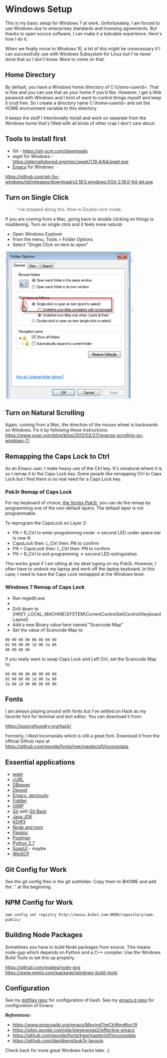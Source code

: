 # Windows Setup

This is my basic setup for Windows 7 at work. Unfortunately, I am forced to use Windows
due to enterprisey standards and licensing agreements. But thanks to open source software,
I can make it a tolerable experience. Here's how I do it. 

When we finally move to Windows 10, a lot of this might be unnecessary if I can successfully
use with Windows Subsystem for Linux but I've never done that so I don't know. More to come
on that.

## Home Directory

By default, you have a Windows home directory of C:\Users\<userid>. That is fine and 
you can use that as your home if you'd like. However, I get a little paranoid with
Windows and I kind of want to control things myself and keep it crud free. So I create
a directory name C:\home\<userid> and set the HOME environment variable to this directory.

It keeps the stuff I intentionally install and work on separate from the Windows home
that's filled with all kinds of other crap I don't care about.


## Tools to install first

* Git - https://git-scm.com/downloads
* wget for Windows - https://eternallybored.org/misc/wget/1.19.4/64/wget.exe
* [Emacs](https://www.gnu.org/software/emacs/download.html) for Windows

https://github.com/git-for-windows/git/releases/download/v2.18.0.windows.1/Git-2.18.0-64-bit.exe

## Turn on Single Click

> I've stopped doing this. Now in Double click mode. 

If you are coming from a Mac, going back to double clicking on things is maddening. 
Turn on single click and it feels more natural.

* Open Windows Explorer
* From the menu, Tools > Folder Options
* Select "Single Click on item to open"

![Single click](images/singleclick.png)


## Turn on Natural Scrolling

Again, coming from a Mac, the direction of the mouse wheel is backwards on Windows.
Fix it by following these instructions: https://www.vvse.com/blog/blog/2012/02/27/reverse-scrolling-on-windows-7/


## Remapping the Caps Lock to Ctrl

As an Emacs user, I make heavy use of the Ctrl key. It's unnatural where it is
so I remap it to the Caps Lock key. Some people like remapping Ctrl to Caps Lock
but I find there is no real need for a Caps Lock key.

### Pok3r Remap of Caps Lock

For my keyboard of choice, [the Vortex Pok3r](https://www.amazon.com/Mechanical-Keyboard-Keycaps-Cherry-Mx-Blue/dp/B00OFM51L2/), you can do the remap by programming
one of the non-default layers. The default layer is not programmable.

To reprogram the CapsLock on Layer 2:

* FN + R_Ctrl to enter programming mode -> second LED under space bar is now lit
* CapsLock then: L_Ctrl then: PN to confirm
* FN + CapsLock then: L_Ctrl then: PN to confirm
* FN + R_Ctrl to exit programming -> second LED extinguishes

This works great if I am sitting at my desk typing on my Pok3r. However, I often
have to undock my laptop and work off the laptop keyboard. In this case, I need
to have the Caps Lock remapped at the Windows level.

### Windows 7 Remap of Caps Lock

* Run regedit.exe
* 
* Drill down to [HKEY_LOCAL_MACHINE\SYSTEM\CurrentControlSet\Control\Keyboard Layout]
* Add a new Binary value here named "Scancode Map"
* Set the value of Scancode Map to:

```
00 00 00 00 00 00 00 00
02 00 00 00 1d 00 3a 00
00 00 00 00
```

If you really want to swap Caps Lock and Left Ctrl, set the Scancode Map to:

```
00 00 00 00 00 00 00 00
03 00 00 00 1d 00 3a 00
3a 00 1d 00 00 00 00 00
```

## Fonts

I am always playing around with fonts but I've settled on Hack as my
favorite font for terminal and text editor. You can download it from:

https://sourcefoundry.org/hack/

Formerly, I liked Inconsolata which is still a great font. Download it from 
the official Github repo at https://github.com/google/fonts/tree/master/ofl/inconsolata.

## Essential applications

* [wget](https://eternallybored.org/misc/wget/1.19.4/64/wget.exe)
* [cURL](https://curl.haxx.se/download.html)
* [DBeaver](https://dbeaver.io/)
* [Dexpot](https://dexpot.de/)
* [Emacs, obviously ](https://www.gnu.org/software/emacs/download.html)
* [Fiddler](https://www.telerik.com/fiddler)
* [GIMP](https://www.gimp.org/downloads/Windows.html)
* [Git](https://git-scm.com/download/win) with [Git Bash](https://gitforwindows.org/)
* [Java JDK](http://www.oracle.com/technetwork/java/javase/downloads/jdk8-downloads-2133151.html)
* [KDiff3](http://kdiff3.sourceforge.net/)
* [Node and npm](https://nodejs.org/en/)
* [Pandoc](https://pandoc.org/installing.html)
* [Postman](https://www.getpostman.com/)
* [Python 2.7](https://www.python.org/downloads/windows/)
* [SoapUI](https://www.soapui.org/) - maybe
* [WinSCP](https://winscp.net/eng/download.php)

## Git Config for Work

See the git config files in the git subfolder.
Copy them to $HOME and add the '.' at the beginning.


## NPM Config for Work

```
npm config set registry http://nexus.bcbst.com:8080/repository/npm-public/

```


## Building Node Packages

Sometimes you have to build Node packages from source. This means node-gyp
which depends on Python and a C++ compiler. Use the Windows Build Tools to set this up
properly.

https://github.com/nodejs/node-gyp
https://www.npmjs.com/package/windows-build-tools


## Configuration

See my [dotfiles repo](https://github.com/andrunix/dotfiles) for configuration of bash.
See my [emacs.d repo](https://github.com/andrunix/emacs.d) for configuration of Emacs.


***References:***

* https://www.emacswiki.org/emacs/MovingTheCtrlKey#toc19
* https://sites.google.com/site/steveyegge2/effective-emacs
* https://github.com/google/fonts/tree/master/ofl/inconsolata
* https://github.com/davidjenni/pok3r-layouts


Check back for more great Windows hacks later. ;)


